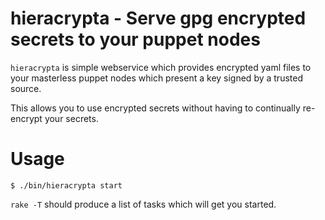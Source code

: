 # hieracrypta - Serve gpg encrypted secrets to your puppet nodes

`hieracrypta` is simple webservice which provides encrypted
yaml files to your masterless puppet nodes which present a 
key signed by a trusted source.

This allows you to use encrypted secrets without having to 
continually re-encrypt your secrets.

# Usage

```shell
$ ./bin/hieracrypta start
```

`rake -T` should produce a list of tasks which will get you started.
